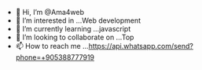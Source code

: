 - 👋 Hi, I’m @Ama4web
- 👀 I’m interested in ...Web development
- 🌱 I’m currently learning ...javascript
- 💞️ I’m looking to collaborate on ...Top
- 📫 How to reach me ...https://api.whatsapp.com/send?phone=+905388777919

<!---
Ama4web/Ama4web is a ✨ special ✨ repository because its `README.md` (this file) appears on your GitHub profile.
You can click the Preview link to take a look at your changes.
--->
